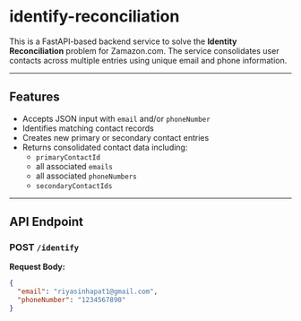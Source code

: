 # identify-reconciliation

This is a FastAPI-based backend service to solve the **Identity Reconciliation** problem for Zamazon.com. The service consolidates user contacts across multiple entries using unique email and phone information.

---
##  Features

- Accepts JSON input with `email` and/or `phoneNumber`
- Identifies matching contact records
- Creates new primary or secondary contact entries
- Returns consolidated contact data including:
  - `primaryContactId`
  - all associated `emails`
  - all associated `phoneNumbers`
  - `secondaryContactIds`

---

##  API Endpoint

### POST `/identify`

**Request Body:**

```json
{
  "email": "riyasinhapat1@gmail.com",
  "phoneNumber": "1234567890"
}
